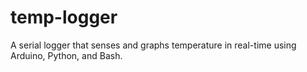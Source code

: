 # temp-logger
A serial logger that senses and graphs temperature in real-time using Arduino, Python, and Bash.
